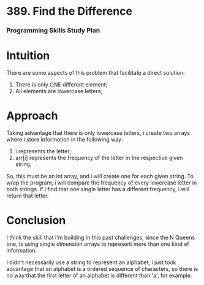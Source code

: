 # 389. Find the Difference

### Programming Skills Study Plan

# Intuition

There are some aspects of this problem that facilitate a direct solution:

1. There is only ONE different element;
2. All elements are lowercase letters;

# Approach

Taking advantage that there is only lowercase letters, i create two arrays where i store information in the following way:

1. i represents the letter;
2. arr[i] represents the frequency of the letter in the respective given string;

So, this must be an int array, and i will create one for each given string. To wrap the program, i will compare the frequency of every lowercase letter in both strings. If i find that one single letter has a different frequency, i will return that letter.

# Conclusion

I think the skill that i'm building in this past challenges, since the N Queens one, is using single dimension arrays to represent more than one kind of information. 

I didn't necessarily use a string to represent an alphabet, i just took advantage that an alphabet is a ordered sequence of characters, so there is no way that the first letter of an alphabet is different than 'a', for example. 
